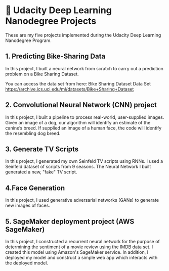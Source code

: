 

# &#x1F4D8; Udacity Deep Learning Nanodegree Projects

These are my five projects implemented during the Udacity Deep Learning Nanodegree Program.
 

  
## 1. Predicting Bike-Sharing Data
<p>
In this project, I built a neural network from scratch to carry out a prediction problem on a 
Bike Sharing Dataset.

You can access the data set from here: Bike Sharing Dataset Data Set
https://archive.ics.uci.edu/ml/datasets/Bike+Sharing+Dataset
</p>



## 2. Convolutional Neural Network (CNN) project
<p>
In this project, I built a pipeline to process real-world, user-supplied images. Given an image of a dog, our algorithm will identify an estimate of the canine’s breed. 
If supplied an image of a human face, the code will identify the resembling dog breed.
</p>



## 3. Generate TV Scripts
<p>
In this project, I generated my own Seinfeld TV scripts using RNNs. 
I used a Seinfeld dataset of scripts from 9 seasons. The Neural Network I  built generated a new, "fake" TV script.
</p>


## 4.Face Generation
<p>
In this project, I used generative adversarial networks (GANs) to generate new images of faces.
</p>


## 5. SageMaker deployment project (AWS SageMaker)
<p>
In this project, I constructed a recurrent neural network for the purpose of determining the sentiment of a movie review using the IMDB data set. I created this model using Amazon's SageMaker service. 
In addition, I deployed my model and construct a simple web app which interacts with the deployed model.
